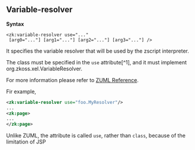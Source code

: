 ## Variable-resolver

**Syntax**

`<zk:variable-resolver use="..." `  
` [arg0="..."] [arg1="..."] [arg2="..."] [arg3="..."] />`

It specifies the variable resolver that will be used by the zscript
interpreter.

The class must be specified in the `use` attribute[^1], and it must
implement
<javadoc type="interface">org.zkoss.xel.VariableResolver</javadoc>.

For more information please refer to [ZUML
Reference](ZUML_Reference/ZUML/Processing_Instructions/variable-resolver).

Fir example,

``` xml
<zk:variable-resolver use="foo.MyResolver"/>
...
<zk:page>
...
</zk:page>
```

Unlike ZUML, the attribute is called `use`, rather than `class`, because of the limitation of JSP

